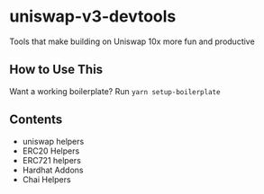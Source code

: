 # uniswap-v3-devtools

Tools that make building on Uniswap 10x more fun and productive

## How to Use This

Want a working boilerplate? Run `yarn setup-boilerplate`

## Contents

- uniswap helpers
- ERC20 Helpers
- ERC721 helpers
- Hardhat Addons
- Chai Helpers

